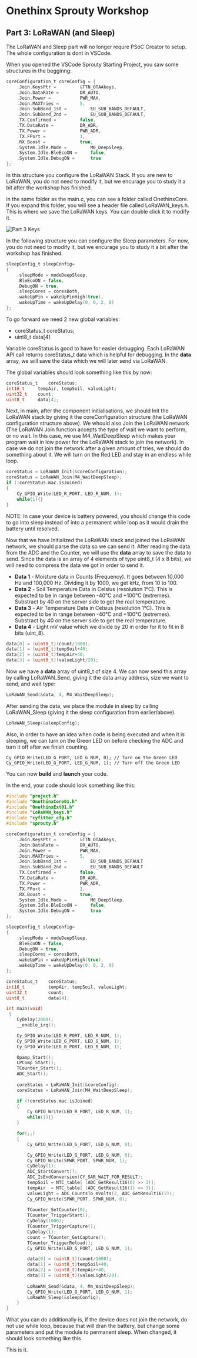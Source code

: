 # Onethinx Sprouty Workshop

## Part 3: LoRaWAN (and Sleep)

The LoRaWAN and Sleep part will no longer requre PSoC Creator to setup. The whole configuration is dont in VSCode.

When you opened the VSCode Sprouty Starting Project, you saw some structures in the begginng:

```c
coreConfiguration_t	coreConfig = {					
	.Join.KeysPtr = 		&TTN_OTAAkeys,		
	.Join.DataRate =		DR_AUTO,			
	.Join.Power =			PWR_MAX,			
	.Join.MAXTries = 		5,					
	.Join.SubBand_1st =     	EU_SUB_BANDS_DEFAULT,
	.Join.SubBand_2nd =     	EU_SUB_BANDS_DEFAULT,
	.TX.Confirmed = 		false,				
	.TX.DataRate = 			DR_ADR,				
	.TX.Power = 			PWR_ADR,			
	.TX.FPort = 			1,					
	.RX.Boost = 			true,				
	.System.Idle.Mode = 		M0_DeepSleep,		
	.System.Idle.BleEcoON =		false,				
	.System.Idle.DebugON =		true				
};
```

In this structure you configure the LoRaWAN Stack. If you are new to LoRaWAN, you do not need to modify it, but we encurage you to study it a bit after the workshop has finished.

in the same folder as the main.c, you can see a folder called OnethinxCore. If you expand this folder, you will see a header file called LoRaWAN_keys.h. This is where we save the LoRaWAN keys. You can double click it to modify it.

![Part 3 Keys](https://github.com/onethinx/Sprouty_Workshop/blob/main/img/P3Keys.png)

In the following structure you can configure the Sleep parameters. For now, you do not need to modify it, but we encurage you to study it a bit after the workshop has finished.

```c
sleepConfig_t sleepConfig=							
{
	.sleepMode = modeDeepSleep,						
	.BleEcoON = false,								
	.DebugON = true,								
	.sleepCores = coresBoth,						
	.wakeUpPin = wakeUpPinHigh(true),				
	.wakeUpTime = wakeUpDelay(0, 0, 2, 0) 			
};
```

To go forward we need 2 new global variables:
* coreStatus_t coreStatus;
* uint8_t data[4]

Variable coreStatus is good to have for easier debugging. Each LoRaWAN API call returns coreStatus_t data which is helpful for debugging. In the **data** array, we will save the data which we will later send via LoRaWAN.

The global variables should look something like this by now:

```c
coreStatus_t 	coreStatus;
int16_t 	tempAir, tempSoil, valueLight;
uint32_t 	count;
uint8_t 	data[4];
```

Next, in main, after the component initialisations, we should Init the LoRaWAN stack by giving it the coreConfiguration structure (the LoRaWAN configuration structure above). We whould also Join the LoRaWAN network (The LoRaWAN Join function accepts the type of wait we want to perform, or no wait. In this case, we use M4_WaitDeepSleep which makes your program wait in low power for the LoRaWAN stack to join the network). In case we do not join the network after a given amount of tries, we should do something about it. We will turn on the Red LED and stay in an endless while loop.

```c
coreStatus = LoRaWAN_Init(&coreConfiguration);
coreStatus = LoRaWAN_Join(M4_WaitDeepSleep);
if (!coreStatus.mac.isJoined)
{
	Cy_GPIO_Write(LED_R_PORT, LED_R_NUM, 1);
	while(1){}
}
```

NOTE: In case your device is battery powered, you should change this code to go into sleep instead of into a permanent while loop as it would drain the battery until resolved.

Now that we have Initialized the LoRaWAN stack and joined the LoRaWAN network, we should parse the data so we can send it. After reading the data from the ADC and the Counter, we will use the **data** array to save the data to send. Since the data is an array of 4 elements of type uint8_t (4 x 8 bits), we will need to compress the data we got in order to send it. 

* **Data 1** - Moisture data in Counts (Frequency). It goes between 10,000 Hz and 100,000 Hz. Dividing it by 1000, we get kHz, from 10 to 100.
* **Data 2** - Soil Temperature Data in Celsius (resolution 1°C). This is expected to be in range between -40°C and +100°C (extremes). Substract by 40 on the server side to get the real temperature. 
* **Data 3** - Air Temperature Data in Celsius (resolution 1°C). This is expected to be in range between -40°C and +100°C (extremes). Substract by 40 on the server side to get the real temperature.
* **Data 4** - Light mV value which we divide by 20 in order for it to fit in 8 bits (uint_8).

```c
data[0] = (uint8_t)(count/1000);	
data[1] = (uint8_t)tempSoil+40;		
data[2] = (uint8_t)tempAir+40;		
data[3] = (uint8_t)(valueLight/20);	
```

Now we have a **data** array of uint8_t of size 4. We can now send this array by calling LoRaWAN_Send, giving it the data array address, size we want to send, and wait type:

```c
LoRaWAN_Send(&data, 4, M4_WaitDeepSleep);
```

After sending the data, we place the module in sleep by calling LoRaWAN_Sleep (giving it the sleep configuration from earlier/above).

```c
LoRaWAN_Sleep(&sleepConfig);
```

Also, in order to have an idea when code is being executed and when it is sleeping, we can turn on the Green LED on before checking the ADC and turn it off after we finish counting.

```
Cy_GPIO_Write(LED_G_PORT, LED_G_NUM, 0); // Turn on the Green LED
Cy_GPIO_Write(LED_G_PORT, LED_G_NUM, 1); // Turn off the Green LED
```

You can now **build** and **launch** your code.

In the end, your code should look something like this:

```c
#include "project.h"
#include "OnethinxCore01.h"
#include "OnethinxExt01.h"
#include "LoRaWAN_keys.h"
#include "cyfitter_cfg.h"
#include "sprouty.h"

coreConfiguration_t	coreConfig = {					
	.Join.KeysPtr = 		&TTN_OTAAkeys,		
	.Join.DataRate =		DR_AUTO,			
	.Join.Power =			PWR_MAX,			
	.Join.MAXTries = 		5,					
	.Join.SubBand_1st =     	EU_SUB_BANDS_DEFAULT
	.Join.SubBand_2nd =     	EU_SUB_BANDS_DEFAULT
	.TX.Confirmed = 		false,				
	.TX.DataRate = 			DR_ADR,				
	.TX.Power = 			PWR_ADR,			
	.TX.FPort = 			1,					
	.RX.Boost = 			true,				
	.System.Idle.Mode = 		M0_DeepSleep,		
	.System.Idle.BleEcoON =		false,				
	.System.Idle.DebugON =		true				
};

sleepConfig_t sleepConfig=							
{
	.sleepMode = modeDeepSleep,						
	.BleEcoON = false,								
	.DebugON = true,								
	.sleepCores = coresBoth,						
	.wakeUpPin = wakeUpPinHigh(true),				
	.wakeUpTime = wakeUpDelay(0, 0, 2, 0) 			
};

coreStatus_t 	coreStatus;
int16_t 		tempAir, tempSoil, valueLight;
uint32_t 		count;
uint8_t 		data[4];

int main(void)
 {
	CyDelay(2000);
	__enable_irq();

	Cy_GPIO_Write(LED_R_PORT, LED_R_NUM, 1);		
	Cy_GPIO_Write(LED_G_PORT, LED_G_NUM, 1);		
	Cy_GPIO_Write(LED_B_PORT, LED_B_NUM, 1);		

	Opamp_Start();									
	LPComp_Start();									
	TCounter_Start();								
	ADC_Start();									
 
	coreStatus = LoRaWAN_Init(&coreConfig);			
    coreStatus = LoRaWAN_Join(M4_WaitDeepSleep);

	if (!coreStatus.mac.isJoined)							
	{
		Cy_GPIO_Write(LED_R_PORT, LED_R_NUM, 1);
	 	while(1){}
	}

	for(;;)
	{
        Cy_GPIO_Write(LED_G_PORT, LED_G_NUM, 0);

		Cy_GPIO_Write(LED_G_PORT, LED_G_NUM, 0);				
		Cy_GPIO_Write(SPWR_PORT, SPWR_NUM, 1);					
		CyDelay(1);												
		ADC_StartConvert();										
		ADC_IsEndConversion(CY_SAR_WAIT_FOR_RESULT);			
		tempSoil = NTC_table[ (ADC_GetResult16(0) >> 3)];		
		tempAir  = NTC_table[ (ADC_GetResult16(1) >> 3)];		
		valueLight = ADC_CountsTo_mVolts(2, ADC_GetResult16(2));
		Cy_GPIO_Write(SPWR_PORT, SPWR_NUM, 0);					
		
		TCounter_SetCounter(0);									
		TCounter_TriggerStart();								
		CyDelay(1000);											
		TCounter_TriggerCapture();								
		CyDelay(1);												
		count = TCounter_GetCapture();							
		TCounter_TriggerReload();								
		Cy_GPIO_Write(LED_G_PORT, LED_G_NUM, 1);				

		data[0] = (uint8_t)(count/1000);						 
		data[1] = (uint8_t)tempSoil+40;							
		data[2] = (uint8_t)tempAir+40;							
		data[3] = (uint8_t)(valueLight/20);						
		
		LoRaWAN_Send(&data, 4, M4_WaitDeepSleep);			
        Cy_GPIO_Write(LED_G_PORT, LED_G_NUM, 1);
		LoRaWAN_Sleep(&sleepConfig);							
	}
}
```

What you can do additionally is, if the device does not join the network, do not use while loop, because that will dran the battery, but change some parameters and put the module to permanent sleep. When changed, it should look something like this

This is it.
